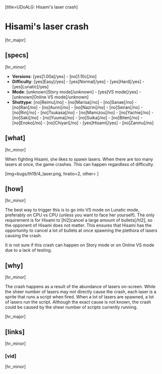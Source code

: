 [title=UDoALG: Hisami's laser crash]
# Hisami's laser crash
[hr_major]

## [specs]  
[hr_minor]

* **Versions**: [yes]1.00a[/yes] - [no]1.10c[/no]
* **Difficulty**: [yes]Easy[/yes] - [yes]Normal[/yes] - [yes]Hard[/yes] - [yes]Lunatic[/yes]
* **Mode**: [unknown]Story mode[/unknown] - [yes]VS mode[/yes] - [unknown]Online VS mode[/unknown]
* **Shottype**: [no]Reimu[/no] - [no]Marisa[/no] - [no]Sanae[/no] - [no]Ran[/no] - [no]Aunn[/no] - [no]Nazrin[/no] - [no]Seiran[/no] - [no]Rin[/no] - [no]Tsukasa[/no] - [no]Mamizou[/no] - [no]Yachie[/no] - [no]Saki[/no] - [no]Yuuma[/no] - [no]Suika[/no] - [no]Biten[/no] - [no]Enoko[/no] - [no]Chiyari[/no] - [yes]Hisami[/yes] - [no]Zanmu[/no]


## [what]
[hr_minor]

When fighting Hisami, she likes to spawn lasers. When there are too many lasers at once, the game crashes. This can happen regardless of difficulty.

[img=bugs/th19/4_laser.png, hratio=2, other= ]

## [how]
[hr_minor]

The best way to trigger this is to go into VS mode on Lunatic mode, preferably on CPU vs CPU (unless you want to face her yourself). The only requirement is for Hisami to [hl2]cancel a large amount of bullets[/hl2], so the opponent of Hisami does not matter. This ensures that Hisami has the opportunity to cancel a lot of bullets at once spawning the plethora of lasers causing the crash.

It is not sure if this crash can happen on Story mode or on Online VS mode due to a lack of testing.

## [why]
[hr_minor]

The crash happens as a result of the abundance of lasers on-screen. While the sheer number of lasers may not directly cause the crash, each laser is a sprite that runs a script when fired. When a lot of lasers are spawned, a lot of lasers run the script. Although the exact cause is not known, the crash could be caused by the sheer number of scripts currently running.

[hr_major]
## [links]
[hr_minor]
### [vid]
[hr_minor]
